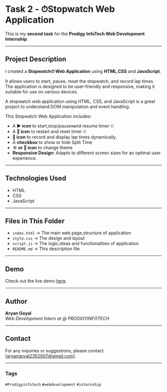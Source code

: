 # Task 2 - ⏱Stopwatch Web Application
This is my **second task** for the **Prodigy InfoTech Web Development Internship**.

---

## Project Description

I created a **Stopwatch⏱ Web Application** using **HTML**,**CSS** and **JavaScript**.  
 
It allows users to start, pause, reset the stopwatch, and record lap times. The application is designed to be user-friendly and responsive, making it suitable for use on various devices.

 A stopwatch web application using HTML, CSS, and JavaScript is a great project to understand DOM manipulation and event handling.
 
This Stopwatch Web Application includes:

- A **▶ icon** to start,stop/pause⏸and resume timer ⏲ 
- A **🔁 icon** to restart and reset timer ⏲ 
- **📍 icon** to record and display lap times dynamically.
- A **checkbox** to show or hide Split Time
- **☀️ or 🌙 icon** to change theme
- **Responsive Design:** Adapts to different screen sizes for an optimal user experience.

---

## Technologies Used

- HTML 
- CSS
- JavaScript 

---

## Files in This Folder

- `index.html` → The main web page,structure of application 
- `style.css` → The design and layout
- `script.js` →  The logic,ideas and functionalities of application
- `README.md` → This description file

---
## Demo

Check out the live demo [here](https://aryangoyal001.github.io/PRODIGY_WD_02/).

---
## Author

**Aryan Goyal**  
_Web Development Intern at @ PRODIGYINFOTECH_

---
## Contact

For any inquiries or suggestions, please contact [aryangoyal2352007@gmail.com].

---
### Tags

`#Prodigyinfotech` `#webdevelopment` `#internship`
